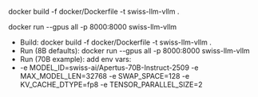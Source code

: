 docker build -f docker/Dockerfile -t swiss-llm-vllm .

docker run --gpus all -p 8000:8000 swiss-llm-vllm


- Build: docker build -f docker/Dockerfile -t swiss-llm-vllm .
- Run (8B defaults): docker run --gpus all -p 8000:8000 swiss-llm-vllm
- Run (70B example): add env vars:
 - -e MODEL_ID=swiss-ai/Apertus-70B-Instruct-2509 -e MAX_MODEL_LEN=32768 -e SWAP_SPACE=128 -e KV_CACHE_DTYPE=fp8 -e TENSOR_PARALLEL_SIZE=2
